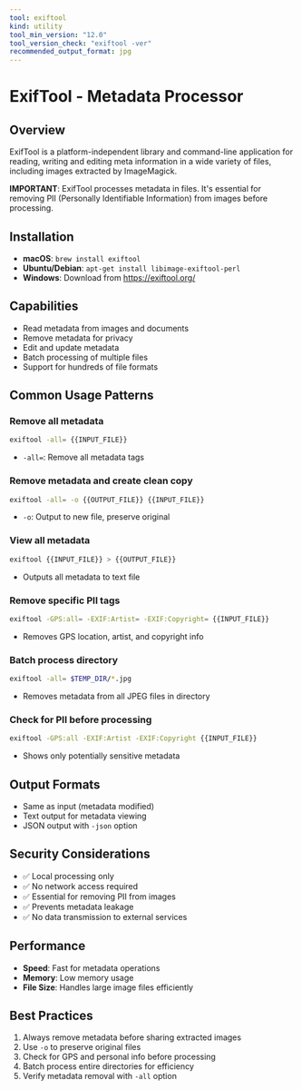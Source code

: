 ```yaml
---
tool: exiftool
kind: utility
tool_min_version: "12.0"
tool_version_check: "exiftool -ver"
recommended_output_format: jpg
---
```


# ExifTool - Metadata Processor

## Overview

ExifTool is a platform-independent library and command-line application for reading, writing and editing meta information in a wide variety of files, including images extracted by ImageMagick.

**IMPORTANT**: ExifTool processes metadata in files. It's essential for removing PII (Personally Identifiable Information) from images before processing.

## Installation

- **macOS**: `brew install exiftool`
- **Ubuntu/Debian**: `apt-get install libimage-exiftool-perl`
- **Windows**: Download from <https://exiftool.org/>

## Capabilities

- Read metadata from images and documents
- Remove metadata for privacy
- Edit and update metadata
- Batch processing of multiple files
- Support for hundreds of file formats

## Common Usage Patterns

### Remove all metadata

```bash
exiftool -all= {{INPUT_FILE}}
```

- `-all=`: Remove all metadata tags

### Remove metadata and create clean copy

```bash
exiftool -all= -o {{OUTPUT_FILE}} {{INPUT_FILE}}
```

- `-o`: Output to new file, preserve original

### View all metadata

```bash
exiftool {{INPUT_FILE}} > {{OUTPUT_FILE}}
```

- Outputs all metadata to text file

### Remove specific PII tags

```bash
exiftool -GPS:all= -EXIF:Artist= -EXIF:Copyright= {{INPUT_FILE}}
```

- Removes GPS location, artist, and copyright info

### Batch process directory

```bash
exiftool -all= $TEMP_DIR/*.jpg
```

- Removes metadata from all JPEG files in directory

### Check for PII before processing

```bash
exiftool -GPS:all -EXIF:Artist -EXIF:Copyright {{INPUT_FILE}}
```

- Shows only potentially sensitive metadata

## Output Formats

- Same as input (metadata modified)
- Text output for metadata viewing
- JSON output with `-json` option

## Security Considerations

- ✅ Local processing only
- ✅ No network access required
- ✅ Essential for removing PII from images
- ✅ Prevents metadata leakage
- ✅ No data transmission to external services

## Performance

- **Speed**: Fast for metadata operations
- **Memory**: Low memory usage
- **File Size**: Handles large image files efficiently

## Best Practices

1. Always remove metadata before sharing extracted images
2. Use `-o` to preserve original files
3. Check for GPS and personal info before processing
4. Batch process entire directories for efficiency
5. Verify metadata removal with `-all` option
